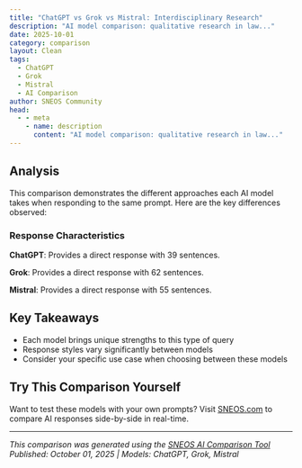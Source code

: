 ```yaml
---
title: "ChatGPT vs Grok vs Mistral: Interdisciplinary Research"
description: "AI model comparison: qualitative research in law..."
date: 2025-10-01
category: comparison
layout: Clean
tags:
  - ChatGPT
  - Grok
  - Mistral
  - AI Comparison
author: SNEOS Community
head:
  - - meta
    - name: description
      content: "AI model comparison: qualitative research in law..."
---
```


<ChatComparison
  title="ChatGPT vs Grok vs Mistral: Interdisciplinary Research"
  prompt="qualitative research in law"
  :responses='{
    "ChatGPT": "Qualitative research in law refers to research methods that focus on understanding legal phenomena through non-numerical data. Instead of relying on statistics or quantitative measures, qualitative legal research explores the meanings, experiences, interpretations, and social contexts related to law. It is often used to gain in-depth insights into legal processes, behaviors, institutions, and the lived experiences of individuals affected by law.\n\n### Key Features of Qualitative Research in Law\n1. **Data Sources**: Includes interviews, case studies, participant observation, legal texts (e.g., judgments, statutes), documentary analysis, and ethnographic studies.\n2. **Focus**: Emphasizes understanding how laws operate in practice, how people experience legal systems, and how social, cultural, and political contexts influence law.\n3. **Approach**: Exploratory, interpretive, and descriptive rather than seeking to test hypotheses or measure variables numerically.\n4. **Methods**:\n   - **Interviews**: Conducting in-depth conversations with judges, lawyers, clients, or other stakeholders.\n   - **Case Studies**: Detailed examination of particular legal cases or institutions.\n   - **Ethnography**: Immersing in legal environments (e.g., courts, law firms) to observe behaviors and interactions.\n   - **Documentary Analysis**: Interpreting legal documents, media representations, and policy materials to understand legal narratives.\n\n### Applications in Law\n- **Understanding Judicial Decision-Making**: Examining how judges interpret laws and make rulings.\n- **Access to Justice Studies**: Exploring barriers faced by marginalized groups in accessing legal systems.\n- **Legal Culture Analysis**: Investigating the norms, values, and practices within legal professions and institutions.\n- **Law and Society Research**: Studying the impact of law on communities and social groups.\n- **Policy Development**: Informing law reform through insights into lived experiences and stakeholder perspectives.\n\n### Benefits of Qualitative Legal Research\n- Provides rich, detailed data that quantitative methods may miss.\n- Reveals the complexity and nuance of legal processes.\n- Can uncover implicit biases, power dynamics, and informal practices within the legal system.\n- Helps bridge the gap between law in books and law in action.\n\n### Challenges\n- Subjectivity and potential researcher bias.\n- Difficulties in generalizing findings.\n- Time-consuming data collection and analysis.\n\n---\n\n**Further Reading:**\n- Catherine Marshall and Gretchen B. Rossman, *Designing Qualitative Research*.\n- Carol A. Heimer and Charles F. Sabel (eds.), *Ethnographies of Law and Social Control*.\n- Kathryn Abrams, *Narrative Theory and Feminist Law*.\n- Research articles in journals like the *Law \u0026 Society Review*.\n\nIf you want, I can help you with specific topics, examples, or methodologies in qualitative research in law.",
    "Grok": "Qualitative research in law is a methodological approach used to explore and understand complex legal phenomena, issues, and experiences through non-numerical data. Unlike quantitative research, which focuses on measurable data and statistical analysis, qualitative research in law emphasizes in-depth insights, context, and subjective perspectives. It is often employed to examine the \u0022why\u0022 and \u0022how\u0022 behind legal processes, behaviors, policies, and outcomes.\n\n### Key Features of Qualitative Research in Law\n1. **Focus on Context and Meaning**: Qualitative research seeks to understand the social, cultural, and historical contexts of legal issues. It explores how individuals, communities, or institutions interpret and experience the law.\n2. **Data Sources**: Data is typically collected through interviews, focus groups, case studies, observations, and analysis of legal texts, court transcripts, or archival documents.\n3. **Subjective Perspectives**: It values the lived experiences and opinions of stakeholders, such as victims, offenders, lawyers, judges, or policymakers.\n4. **Inductive Approach**: Rather than testing a hypothesis, qualitative research often starts with open-ended questions and builds theories or conclusions based on the data collected.\n5. **Flexibility**: The research design can evolve during the study as new insights or questions emerge.\n\n### Common Methods in Qualitative Legal Research\n1. **Interviews**: Conducting semi-structured or unstructured interviews with legal practitioners, clients, or affected individuals to gather personal narratives and perspectives.\n2. **Ethnography**: Observing and immersing in legal settings (e.g., courtrooms, law firms) to understand practices, culture, and interactions.\n3. **Case Study Analysis**: In-depth exploration of a specific legal case, policy, or jurisdiction to uncover detailed insights.\n4. **Content Analysis**: Analyzing legal texts, such as statutes, case law, or media coverage, to identify themes, biases, or patterns.\n5. **Narrative Analysis**: Examining stories or personal accounts related to legal experiences to understand how law impacts lives.\n\n### Applications of Qualitative Research in Law\n1. **Understanding Legal Behavior**: Exploring why individuals comply with or violate laws, or how they perceive justice and fairness.\n2. **Policy Analysis**: Investigating the real-world impact of laws and policies on specific populations, such as marginalized groups.\n3. **Access to Justice**: Studying barriers to legal services or the experiences of individuals within the justice system.\n4. **Socio-Legal Studies**: Examining the intersection of law with social issues like gender, race, poverty, or human rights.\n5. **Judicial Decision-Making**: Analyzing how judges or juries make decisions based on personal, cultural, or systemic influences.\n\n### Strengths of Qualitative Research in Law\n- Provides rich, detailed insights into complex legal issues that numbers alone cannot capture.\n- Highlights marginalized voices and perspectives often overlooked in quantitative studies.\n- Helps uncover unintended consequences of laws or policies through personal stories and experiences.\n- Encourages a deeper understanding of the human and ethical dimensions of law.\n\n### Challenges of Qualitative Research in Law\n- **Subjectivity**: The researcher\u2019s biases or interpretations may influence findings.\n- **Generalizability**: Findings are often context-specific and may not apply broadly.\n- **Time-Intensive**: Collecting and analyzing qualitative data (e.g., transcribing interviews, coding themes) can be labor-intensive.\n- **Ethical Concerns**: Researchers must navigate sensitive issues, ensure confidentiality, and avoid exploitation, especially when dealing with vulnerable populations.\n\n### Examples of Qualitative Research in Law\n1. **Exploring Domestic Violence Laws**: Interviewing survivors of domestic violence to understand how legal protections (or lack thereof) impact their safety and well-being.\n2. **Judicial Discretion**: Conducting an ethnographic study in courtrooms to observe how judges exercise discretion in sentencing.\n3. **Legal Pluralism**: Examining how customary or religious laws interact with state law in a specific community through case studies and interviews.\n4. **Impact of Criminal Justice Policies**: Analyzing narratives of formerly incarcerated individuals to assess the effectiveness of rehabilitation programs.\n\n### Frameworks and Theories in Qualitative Legal Research\nQualitative research in law often draws on interdisciplinary frameworks, such as:\n- **Critical Legal Studies (CLS)**: Examines how law perpetuates power imbalances and social inequality.\n- **Feminist Legal Theory**: Focuses on how law affects gender dynamics and women\u2019s rights.\n- **Law and Society Perspective**: Explores the relationship between law and social norms, culture, or institutions.\n- **Postcolonial Legal Theory**: Investigates the legacy of colonial laws on indigenous or marginalized communities.\n\n### Conclusion\nQualitative research in law provides a valuable lens for understanding the nuanced, human aspects of legal systems and their societal impact. It complements quantitative methods by offering depth and context, making it particularly useful for addressing complex, multifaceted issues in law and justice. Researchers must, however, approach this methodology with rigor, ethical sensitivity, and a clear awareness of its limitations to ensure meaningful and credible outcomes. If you\u0027re looking to apply qualitative research to a specific legal topic, feel free to ask for more tailored guidance!",
    "Mistral": "Qualitative research in law involves the use of non-numerical data to explore and understand legal phenomena, processes, and experiences. This type of research is often used to gain deep insights into how legal systems operate, how laws are interpreted and applied, and how legal issues affect individuals and communities. Here are some key aspects and methods of qualitative research in law:\n\n### Key Aspects\n\n1. **Exploratory Nature**: Qualitative research is often used to explore new areas of inquiry where little is known. It helps in generating hypotheses and theories.\n2. **Contextual Understanding**: It focuses on understanding the context and meaning behind legal phenomena, rather than just quantifying them.\n3. **Flexibility**: Qualitative methods allow for flexibility in data collection and analysis, adapting to the evolving nature of the research questions.\n4. **Rich Data**: It provides rich, detailed data that can offer nuanced insights into complex legal issues.\n\n### Methods\n\n1. **Interviews**:\n   - **Semi-Structured Interviews**: These involve a set of predetermined questions but allow for flexibility to explore emerging themes.\n   - **Unstructured Interviews**: These are more open-ended and allow the interviewee to guide the conversation.\n\n2. **Focus Groups**:\n   - These involve group discussions facilitated by a researcher to gather diverse perspectives on a particular legal issue.\n\n3. **Case Studies**:\n   - In-depth analysis of a single case or a small number of cases to understand the complexities and nuances of legal processes and outcomes.\n\n4. **Ethnography**:\n   - Involves immersing oneself in a particular legal setting (e.g., a courtroom, a law firm) to observe and understand the culture, practices, and interactions within that setting.\n\n5. **Document Analysis**:\n   - Examining legal documents, case files, legislation, and other written materials to understand legal processes and outcomes.\n\n6. **Narrative Analysis**:\n   - Analyzing stories and narratives to understand how individuals and communities experience and interpret legal issues.\n\n7. **Discourse Analysis**:\n   - Examining how language is used in legal contexts to understand power dynamics, ideologies, and social constructions.\n\n### Applications\n\n1. **Legal Education**:\n   - Understanding how law students learn and experience legal education.\n   - Evaluating the effectiveness of different teaching methods and curricula.\n\n2. **Criminal Justice**:\n   - Exploring the experiences of victims, offenders, and legal professionals within the criminal justice system.\n   - Understanding the impact of criminal laws and policies on communities.\n\n3. **Human Rights**:\n   - Investigating how human rights are interpreted and applied in different contexts.\n   - Understanding the lived experiences of individuals affected by human rights violations.\n\n4. **Legal Reform**:\n   - Evaluating the impact of legal reforms on society.\n   - Identifying barriers to effective implementation of new laws.\n\n5. **Access to Justice**:\n   - Exploring barriers to accessing legal services and justice.\n   - Understanding the experiences of marginalized communities within the legal system.\n\n### Challenges\n\n1. **Subjectivity**:\n   - Qualitative research is often criticized for being subjective and lacking generalizability.\n   - Researchers must be transparent about their methods and biases.\n\n2. **Data Analysis**:\n   - Analyzing qualitative data can be time-consuming and requires careful interpretation.\n   - Ensuring rigor and reliability in data analysis is crucial.\n\n3. **Ethical Considerations**:\n   - Ensuring the confidentiality and anonymity of participants.\n   - Obtaining informed consent and addressing potential power imbalances between researchers and participants.\n\n### Conclusion\n\nQualitative research in law provides valuable insights into the complexities of legal systems and processes. By focusing on the experiences and perspectives of individuals and communities, it helps to uncover the nuances and contexts that shape legal outcomes. While it has its challenges, qualitative research remains an essential tool for understanding and improving the legal landscape."
  }'
  published-date="23:06"
/>

## Analysis

This comparison demonstrates the different approaches each AI model takes when responding to the same prompt. Here are the key differences observed:

### Response Characteristics

**ChatGPT**: Provides a direct response with 39 sentences. 

**Grok**: Provides a direct response with 62 sentences. 

**Mistral**: Provides a direct response with 55 sentences. 

## Key Takeaways

- Each model brings unique strengths to this type of query
- Response styles vary significantly between models
- Consider your specific use case when choosing between these models

## Try This Comparison Yourself

Want to test these models with your own prompts? Visit [SNEOS.com](https://sneos.com) to compare AI responses side-by-side in real-time.

---

*This comparison was generated using the [SNEOS AI Comparison Tool](https://sneos.com)*
*Published: October 01, 2025 | Models: ChatGPT, Grok, Mistral*
